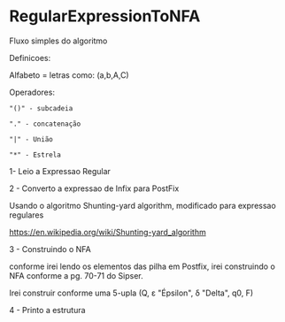 # RegularExpressionToNFA

Fluxo simples do algoritmo

Definicoes:

  Alfabeto = letras como: (a,b,A,C)
  
  Operadores:
  
    "()" - subcadeia
    
    "." - concatenação
    
    "|" - União
    
    "*" - Estrela

1- Leio a Expressao Regular

2 - Converto a expressao de Infix para PostFix

  Usando o algoritmo Shunting-yard algorithm, modificado para expressao regulares
  
  https://en.wikipedia.org/wiki/Shunting-yard_algorithm
  
  
3 - Construindo o NFA

  conforme irei lendo os elementos das pilha em Postfix, irei construindo o NFA conforme a pg. 70-71 do Sipser.
  
  Irei construir conforme uma 5-upla (Q, ε "Épsilon", δ "Delta", q0, F)
  
4 - Printo a estrutura

